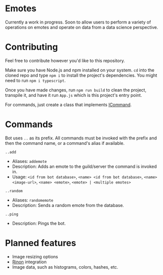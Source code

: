 # Emotes

Currently a work in progress. Soon to allow users to perform a variety of operations on emotes and operate on data from a data science perspective.

# Contributing

Feel free to contribute however you'd like to this repository. 

Make sure you have Node.js and npm installed on your system. `cd` into the cloned repo and type `npm i` to install the project's dependencies. You might need to run `npm i typescript`.

Once you have made changes, run `npm run build` to clean the project, transpile it, and have it run `App.js` which is this project's entry point.

For commands, just create a class that implements [ICommand](https://github.com/Vezqi/Emotes-TS/blob/master/interfaces/ICommand.ts).


# Commands

Bot uses `..` as its prefix. All commands must be invoked with the prefix and then the command name, or a command's alias if available.

`..add`
 - Aliases: `addemote`
 - Description: Adds an emote to the guild/server the command is invoked in.
 - Usage: `<id from bot database>`, `<name> <id from bot database>`, `<name> <image-url>`, `<name> <emote>`, `<emote> | <multiple emotes>`

`..random`
- Aliases: `randomemote`
- Description: Sends a random emote from the database.

`..ping`
- Description: Pings the bot.

# Planned features

- Image resizing options
- [Rinon](https://github.com/Danktuary/Rinon) integration
- Image data, such as histograms, colors, hashes, etc.